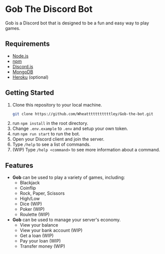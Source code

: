 # Gob The Discord Bot
Gob is a Discord bot that is designed to be a fun and easy way to play games.
## Requirements
- [Node.js](https://nodejs.org)
- [npm](https://www.npmjs.com)
- [Discord.js](https://discord.js.org)
- [MongoDB](https://www.mongodb.com)
- [Heroku](https://www.heroku.com) (optional)
## Getting Started
1. Clone this repository to your local machine.
    ```bash
    git clone https://github.com/Wheatttttttttttley/Gob-the-bot.git
    ```
1. run `npm install` in the root directory.
1. Change `.env.example` to `.env` and setup your own token.
1. run `npm run start` to run the bot.
1. Open your Discord client and join the server.
1. Type `/help` to see a list of commands.
1. (WIP) Type `/help <command>` to see more information about a command.
## Features
* **Gob** can be used to play a variety of games, including:
    * Blackjack
    * Coinflip
    * Rock, Paper, Scissors
    * High/Low
    * Dice (WIP)
    * Poker (WIP)
    * Roulette (WIP)
* **Gob** can be used to manage your server's economy.
    * View your balance
    * View your bank account (WIP)
    * Get a loan (WIP)
    * Pay your loan (WIP)
    * Transfer money (WIP)
